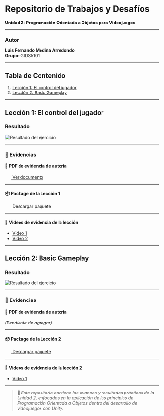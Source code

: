 # Repositorio de Trabajos y Desafíos  
**Unidad 2: Programación Orientada a Objetos para Videojuegos**

---

### Autor  
**Luis Fernando Medina Arredondo**  
**Grupo:** GIDS5101  

---

## Tabla de Contenido  
1. [Lección 1: El control del jugador](#lección-1-el-control-del-jugador)  
2. [Lección 2: Basic Gameplay](#lección-2-el-control-del-jugador-avanzado)

---

## Lección 1: El control del jugador

### Resultado  
![Resultado del ejercicio](https://github.com/user-attachments/assets/609be90c-99b8-4364-aea5-0f88bf3ea92d)

---

### 📑 Evidencias  

#### 📄 PDF de evidencia de autoría  
[<img src="https://upload.wikimedia.org/wikipedia/commons/8/87/PDF_file_icon.svg" width="16" style="vertical-align:middle; margin-right:4px;"> Ver documento](https://drive.google.com/file/d/1CTHiYO4_TvIW9Ebwz1SCYdMr9NRFhkR3/view?usp=sharing)

---

#### 📦 Package de la Lección 1  
[<img src="https://cdn-icons-png.flaticon.com/512/5968/5968866.png" width="16" style="vertical-align:middle; margin-right:4px;"> Descargar paquete](https://drive.google.com/file/d/1Aj9De4ySk9wdu22NYSJ6wcfFZzfwieK4/view?usp=sharing)

---

#### 🎥 Videos de evidencia de la lección  
- [Video 1](https://drive.google.com/file/d/1cUSi9NswCtYYKkjRQ2ORVeuc8eHqP4JY/view?usp=sharing)  
- [Video 2](https://drive.google.com/file/d/1xcOzlqV7DsbydxYqUsIjLomgAEhgzo6i/view?usp=sharing)

---

## Lección 2: Basic Gameplay

### Resultado  
![Resultado del ejercicio](https://github.com/user-attachments/assets/97a244a4-55e4-4130-ad97-5bddd67742e6)

---

### 📑 Evidencias  

#### 📄 PDF de evidencia de autoría  
*(Pendiente de agregar)*

---

#### 📦 Package de la Lección 2  
[<img src="https://cdn-icons-png.flaticon.com/512/5968/5968866.png" width="16" style="vertical-align:middle; margin-right:4px;"> Descargar paquete](https://drive.google.com/file/d/1Aj9De4ySk9wdu22NYSJ6wcfFZzfwieK4/view?usp=sharing)

---

#### 🎥 Videos de evidencia de la lección 2  
- [Video 1](https://drive.google.com/file/d/1tuohZt6zwOmQD5b4Opv_EFSuLzww7B5o/view?usp=sharing)  

---

> 🧩 *Este repositorio contiene los avances y resultados prácticos de la Unidad 2, enfocados en la aplicación de los principios de Programación Orientada a Objetos dentro del desarrollo de videojuegos con Unity.*
